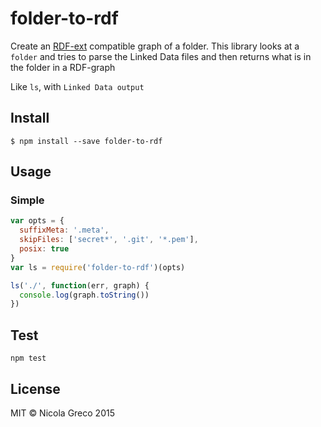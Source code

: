 # folder-to-rdf

Create an [RDF-ext](https://rdf-ext/rdf-ext) compatible graph of a folder. This library looks at a `folder` and tries to parse the Linked Data files and then returns what is in the folder in a RDF-graph

Like `ls`, with `Linked Data output`

## Install

```
$ npm install --save folder-to-rdf
```

## Usage

### Simple

```javascript
var opts = {
  suffixMeta: '.meta',
  skipFiles: ['secret*', '.git', '*.pem'],
  posix: true
}
var ls = require('folder-to-rdf')(opts)

ls('./', function(err, graph) {
  console.log(graph.toString())
})

```

## Test

```
npm test
```

## License

MIT &copy; Nicola Greco 2015
